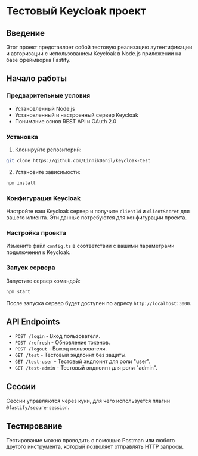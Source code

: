 # Тестовый Keycloak проект

## Введение

Этот проект представляет собой тестовую реализацию аутентификации и авторизации с использованием Keycloak в Node.js
приложении на базе фреймворка Fastify.

## Начало работы

### Предварительные условия

- Установленный Node.js
- Установленный и настроенный сервер Keycloak
- Понимание основ REST API и OAuth 2.0

### Установка

1. Клонируйте репозиторий:

```bash
git clone https://github.com/LinnikDanil/keycloak-test
```

2. Установите зависимости:

```bash
npm install
```

### Конфигурация Keycloak

Настройте ваш Keycloak сервер и получите `clientId` и `clientSecret` для вашего клиента. Эти данные потребуются для
конфигурации проекта.

### Настройка проекта

Измените файл `config.ts` в соответствии с вашими параметрами подключения к Keycloak.

### Запуск сервера

Запустите сервер командой:

```bash
npm start
```

После запуска сервер будет доступен по адресу `http://localhost:3000`.

## API Endpoints

- `POST /login` - Вход пользователя.
- `POST /refresh` - Обновление токенов.
- `POST /logout` - Выход пользователя.
- `GET /test` - Тестовый эндпоинт без защиты.
- `GET /test-user` - Тестовый эндпоинт для роли "user".
- `GET /test-admin` - Тестовый эндпоинт для роли "admin".

## Сессии

Сессии управляются через куки, для чего используется плагин `@fastify/secure-session`.

## Тестирование

Тестирование можно проводить с помощью Postman или любого другого инструмента, который позволяет отправлять HTTP
запросы.